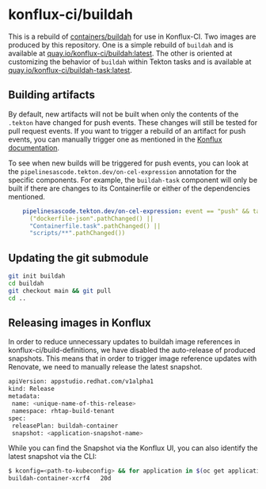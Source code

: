 # konflux-ci/buildah

This is a rebuild of [containers/buildah](https://github.com/containers/buildah) for use in Konflux-CI. Two images are produced by this repository. One is a simple rebuild of `buildah` and is available at [quay.io/konflux-ci/buildah:latest](https://quay.io/konflux-ci/buildah). The other is oriented at customizing the behavior of `buildah` within Tekton tasks and is available at [quay.io/konflux-ci/buildah-task:latest](https://quay.io/konflux-ci/buildah-task).

## Building artifacts

By default, new artifacts will not be built when only the contents of the `.tekton` have changed for push events. These changes will
still be tested for pull request events. If you want to trigger a rebuild of an artifact for push events, you can manually trigger one
as mentioned in the [Konflux documentation](https://konflux-ci.dev/docs/building/rerunning/).

To see when new builds will be triggered for push events, you can look at the `pipelinesascode.tekton.dev/on-cel-expression` annotation
for the specific components. For example, the `buildah-task` component will only be built if there are changes to its Containerfile or
either of the dependencies mentioned.

```yaml
    pipelinesascode.tekton.dev/on-cel-expression: event == "push" && target_branch == "main" &&
      ("dockerfile-json".pathChanged() ||
      "Containerfile.task".pathChanged() ||
      "scripts/**".pathChanged())
```

## Updating the git submodule

```bash
git init buildah
cd buildah
git checkout main && git pull
cd ..
```

## Releasing images in Konflux

In order to reduce unnecessary updates to buildah image references in konflux-ci/build-definitions, we have disabled the auto-release of produced snapshots. This means that in order to trigger image reference updates with Renovate, we need to manually release the latest snapshot.

```bash
apiVersion: appstudio.redhat.com/v1alpha1
kind: Release
metadata:
 name: <unique-name-of-this-release>
 namespace: rhtap-build-tenant
spec:
 releasePlan: buildah-container
 snapshot: <application-snapshot-name>
```

While you can find the Snapshot via the Konflux UI, you can also identify the latest snapshot via the CLI:

```bash
$ kconfig=<path-to-kubeconfig> && for application in $(oc get applications --no-headers=true -o custom-columns=":metadata.name" --kubeconfig=$kconfig); do oc get snapshots -l "pac.test.appstudio.openshift.io/event-type in (push, Push),appstudio.openshift.io/application=${application}" --sort-by=.metadata.creationTimestamp --kubeconfig=$kconfig | tail -1; done | grep buildah-container
buildah-container-xcrf4   20d
```